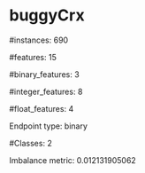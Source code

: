 # buggyCrx

#instances: 690

#features: 15

  #binary_features: 3

  #integer_features: 8

  #float_features: 4

Endpoint type: binary

#Classes: 2

Imbalance metric: 0.012131905062

